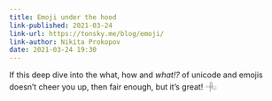 ```yaml
---
title: Emoji under the hood
link-published: 2021-03-24
link-url: https://tonsky.me/blog/emoji/
link-author: Nikita Prokopov
date: 2021-03-24 19:30
---
```


If this deep dive into the what, how and _what!?_ of unicode and emojis doesn’t cheer you up, then fair enough, but it’s great! 𓂹

